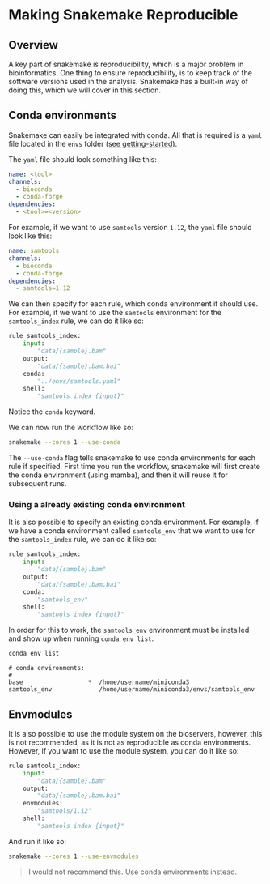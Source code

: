 # Making Snakemake Reproducible
## Overview
A key part of snakemake is reproducibility, which is a major problem in bioinformatics. One thing to ensure reproducibility, is to keep track of the software versions used in the analysis. Snakemake has a built-in way of doing this, which we will cover in this section.

## Conda environments
Snakemake can easily be integrated with conda. All that is required is a `yaml` file located in the `envs` folder ([see getting-started](getting-started.md#setting-up-a-workflow)).


The `yaml` file should look something like this:

```yaml
name: <tool>
channels:
  - bioconda
  - conda-forge
dependencies:
  - <tool>=<version>
```

For example, if we want to use `samtools` version `1.12`, the `yaml` file should look like this:

```yaml
name: samtools
channels:
  - bioconda
  - conda-forge
dependencies:
  - samtools=1.12
```

We can then specify for each rule, which conda environment it should use. For example, if we want to use the `samtools` environment for the `samtools_index` rule, we can do it like so:

```python
rule samtools_index:
    input:
        "data/{sample}.bam"
    output:
        "data/{sample}.bam.bai"
    conda:
        "../envs/samtools.yaml"
    shell:
        "samtools index {input}"
```

Notice the `conda` keyword.

We can now run the workflow like so:

```bash
snakemake --cores 1 --use-conda 
```

The `--use-conda` flag tells snakemake to use conda environments for each rule if specified. First time you run the workflow, snakemake will first create the conda environment (using mamba), and then it will reuse it for subsequent runs.


### Using a already existing conda environment
It is also possible to specify an existing conda environment. For example, if we have a conda environment called `samtools_env` that we want to use for the `samtools_index` rule, we can do it like so:

```python
rule samtools_index:
    input:
        "data/{sample}.bam"
    output:
        "data/{sample}.bam.bai"
    conda:
        "samtools_env"
    shell:
        "samtools index {input}"
```

In order for this to work, the `samtools_env` environment must be installed and show up when running `conda env list`.

```bash
conda env list
```

```
# conda environments:
#
base                  *  /home/username/miniconda3
samtools_env             /home/username/miniconda3/envs/samtools_env
```


## Envmodules
It is also possible to use the module system on the bioservers, however, this is not recommended, as it is not as reproducible as conda environments. However, if you want to use the module system, you can do it like so:

```python
rule samtools_index:
    input:
        "data/{sample}.bam"
    output:
        "data/{sample}.bam.bai"
    envmodules:
        "samtools/1.12"
    shell:
        "samtools index {input}"
```

And run it like so:

```bash
snakemake --cores 1 --use-envmodules
```

> I would not recommend this. Use conda environments instead.